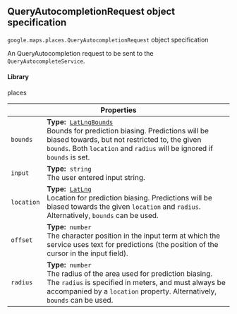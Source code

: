 <h2 id="QueryAutocompletionRequest"> QueryAutocompletionRequest object specification </h2><p>
<code><span itemprop="path">google.maps.places</span>.<span itemprop="name">QueryAutocompletionRequest</span></code>
object specification
</p><p>An QueryAutocompletion request to be sent to the <code>QueryAutocompleteService</code>.</p><h4>Library</h4><p>places</p><div class="devsite-table-wrapper"><table class="properties responsive" summary="interface QueryAutocompletionRequest - Properties">
<thead>
<tr><th colspan="2">Properties</th>
</tr></thead>
<tbody>
<tr>
<td><code><span>bounds</span></code></td>
<td><div><strong>Type:</strong>&nbsp; <code><a href="https://github.com/amenadiel/google-maps-documentation/blob/master/docs/LatLngBounds.md">LatLngBounds</a></code></div>
<div class="desc">Bounds for prediction biasing. Predictions will be biased towards, but not restricted to, the given <code>bounds</code>. Both <code>location</code> and <code>radius</code> will be ignored if <code>bounds</code> is set.</div></td>
</tr>
<tr>
<td><code><span>input</span></code></td>
<td><div><strong>Type:</strong>&nbsp; <code>string</code></div>
<div class="desc">The user entered input string.</div></td>
</tr>
<tr>
<td><code><span>location</span></code></td>
<td><div><strong>Type:</strong>&nbsp; <code><a href="https://github.com/amenadiel/google-maps-documentation/blob/master/docs/LatLng.md">LatLng</a></code></div>
<div class="desc">Location for prediction biasing. Predictions will be biased towards the given <code>location</code> and <code>radius</code>. Alternatively, <code>bounds</code> can be used.</div></td>
</tr>
<tr>
<td><code><span>offset</span></code></td>
<td><div><strong>Type:</strong>&nbsp; <code>number</code></div>
<div class="desc">The character position in the input term at which the service uses text for predictions (the position of the cursor in the input field).</div></td>
</tr>
<tr>
<td><code><span>radius</span></code></td>
<td><div><strong>Type:</strong>&nbsp; <code>number</code></div>
<div class="desc">The radius of the area used for prediction biasing. The <code>radius</code> is specified in meters, and must always be accompanied by a <code>location</code> property. Alternatively, <code>bounds</code> can be used.</div></td>
</tr>
</tbody>
</table></div>